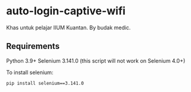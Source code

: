 # auto-login-captive-wifi

Khas untuk pelajar IIUM Kuantan. By budak medic.

## Requirements
Python 3.9+
Selenium 3.141.0 (this script will not work on Selenium 4.0+)

To install selenium:
```
pip install selenium==3.141.0
```
